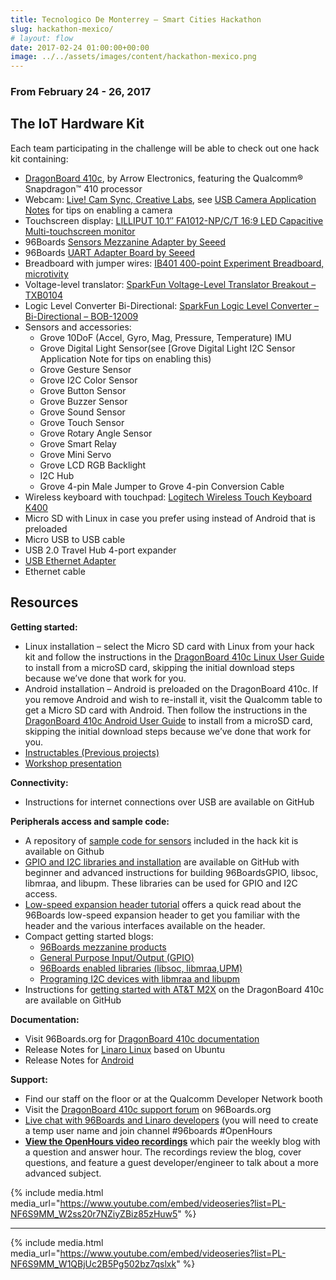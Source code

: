 ```yaml
---
title: Tecnologico De Monterrey – Smart Cities Hackathon
slug: hackathon-mexico/
# layout: flow
date: 2017-02-24 01:00:00+00:00
image: ../../assets/images/content/hackathon-mexico.png
---
```


### From February 24 - 26, 2017

## The IoT Hardware Kit

Each team participating in the challenge will be able to check out one hack kit containing:

- [DragonBoard 410c](https://developer.qualcomm.com/hardware/dragonboard-410c), by Arrow Electronics, featuring the Qualcomm® Snapdragon™ 410 processor
- Webcam: [Live! Cam Sync, Creative Labs](http://www.creative.com/mylivecam/products/product.aspx?catID=1&pid=19046), see [USB Camera Application Notes](https://developer.qualcomm.com/download/db410c/usb-camera-application-note.pdf) for tips on enabling a camera
- Touchscreen display: [LILLIPUT 10.1″ FA1012-NP/C/T 16:9 LED Capacitive Multi-touchscreen monitor](http://www.lilliputweb.com/index.php/products/hdmi-capacitive-touch-monitor/http-www-lilliput-com-monitor-upload-picfiles-20137301648423616-jpg.html)
- 96Boards [Sensors Mezzanine Adapter by Seeed](https://www.seeedstudio.com/item_detail.html?p_id=2617)
- 96Boards [UART Adapter Board by Seeed](http://www.seeedstudio.com/depot/96Boards-UART-p-2525.html)
- Breadboard with jumper wires: [IB401 400-point Experiment Breadboard, microtivity](http://www.microtivity.com/p/IB401/400-point-experiment-breadboard-w-jumper-wires)
- Voltage-level translator: [SparkFun Voltage-Level Translator Breakout – TXB0104](https://www.sparkfun.com/products/11771)
- Logic Level Converter Bi-Directional: [SparkFun Logic Level Converter – Bi-Directional – BOB-12009](https://www.sparkfun.com/products/12009)
- Sensors and accessories:
  - Grove 10DoF (Accel, Gyro, Mag, Pressure, Temperature) IMU
  - Grove Digital Light Sensor(see [Grove Digital Light I2C Sensor Application Note for tips on enabling this)
  - Grove Gesture Sensor
  - Grove I2C Color Sensor
  - Grove Button Sensor
  - Grove Buzzer Sensor
  - Grove Sound Sensor
  - Grove Touch Sensor
  - Grove Rotary Angle Sensor
  - Grove Smart Relay
  - Grove Mini Servo
  - Grove LCD RGB Backlight
  - I2C Hub
  - Grove 4-pin Male Jumper to Grove 4-pin Conversion Cable
- Wireless keyboard with touchpad: [Logitech Wireless Touch Keyboard K400](http://www.logitech.com/en-us/product/wireless-touch-keyboard-k400r)
- Micro SD with Linux in case you prefer using instead of Android that is preloaded
- Micro USB to USB cable
- USB 2.0 Travel Hub 4-port expander
- [USB Ethernet Adapter](http://www.linksys.com/us/p/P-USB3GIG/)
- Ethernet cable

## Resources

**Getting started:**

- Linux installation – select the Micro SD card with Linux from your hack kit and follow the instructions in the [DragonBoard 410c Linux User Guide](https://www.96boards.org/documentation/consumer/dragonboard/dragonboard410c/guides/) to install from a microSD card, skipping the initial download steps because we’ve done that work for you.
- Android installation – Android is preloaded on the DragonBoard 410c. If you remove Android and wish to re-install it, visit the Qualcomm table to get a Micro SD card with Android. Then follow the instructions in the [DragonBoard 410c Android User Guide](https://github.com/96boards/documentation/blob/master/consumer/dragonboard/dragonboard410c/guides/AndroidUserGuide_DragonBoard.pdf) to install from a microSD card, skipping the initial download steps because we’ve done that work for you.
- [Instructables (Previous projects)](http://www.instructables.com/howto/dragonboard+qualcomm/)
- [Workshop presentation](http://bit.ly/2lzW7ox)

**Connectivity:**

- Instructions for internet connections over USB are available on GitHub

**Peripherals access and sample code:**

- A repository of [sample code for sensors](https://github.com/DBOpenSource/db_samples) included in the hack kit is available on Github
- [GPIO and I2C libraries and installation]() are available on GitHub with beginner and advanced instructions for building 96BoardsGPIO, libsoc, libmraa, and libupm. These libraries can be used for GPIO and I2C access.
- [Low-speed expansion header tutorial]() offers a quick read about the 96Boards low-speed expansion header to get you familiar with the header and the various interfaces available on the header.
- Compact getting started blogs:
  - [96Boards mezzanine products](https://www.96boards.org/blog/96boards-box-experience-guide-3/)
  - [General Purpose Input/Output (GPIO)](https://www.96boards.org/blog/96boards-box-experience-guide-4/)
  - [96Boards enabled libraries (libsoc, libmraa,UPM)](https://www.96boards.org/blog/96boards-box-experience-guide-5/)
  - [Programing I2C devices with libmraa and libupm](https://www.96boards.org/blog/programing-i2c-devices-libmraa-libupm/)
- Instructions for [getting started with AT&T M2X](https://github.com/ArrowElectronics/att-iot-device-sdk) on the DragonBoard 410c are available on GitHub

**Documentation:**

- Visit 96Boards.org for [DragonBoard 410c documentation](https://www.96boards.org/product/dragonboard410c/)
- Release Notes for [Linaro Linux](https://github.com/96boards/documentation/blob/master/consumer/dragonboard/dragonboard410c/guides/LinuxUserGuide_DragonBoard.pdf) based on Ubuntu
- Release Notes for [Android](https://github.com/96boards/documentation/blob/master/consumer/dragonboard/dragonboard410c/guides/AndroidUserGuide_DragonBoard.pdf)

**Support:**

- Find our staff on the floor or at the Qualcomm Developer Network booth
- Visit the [DragonBoard 410c support forum](https://discuss.96boards.org/c/products/dragonboard410c/) on 96Boards.org
- [Live chat with 96Boards and Linaro developers](https://webchat.freenode.net/) (you will need to create a temp user name and join channel #96boards #OpenHours
- **[View the OpenHours video recordings](https://www.youtube.com/playlist?list=PL-NF6S9MM_W1QBjUc2B5Pg502bz7qslxk)** which pair the weekly blog with a question and answer hour. The recordings review the blog, cover questions, and feature a guest developer/engineer to talk about a more advanced subject.

{% include media.html media_url="https://www.youtube.com/embed/videoseries?list=PL-NF6S9MM_W2ss20r7NZiyZBiz85zHuw5" %}

---

{% include media.html media_url="https://www.youtube.com/embed/videoseries?list=PL-NF6S9MM_W1QBjUc2B5Pg502bz7qslxk" %}

